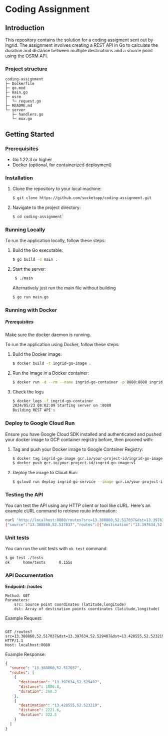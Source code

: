 # Coding Assignment

## Introduction

This repository contains the solution for a coding assigment sent out by Ingrid. The assignment involves creating a REST API in Go to calculate the duration and distance between multiple destinations and a source point using the OSRM API.

### Project structure
```
coding-assignment
├─ Dockerfile
├─ go.mod
├─ main.go
├─ osrm
│  └─ request.go
├─ README.md
└─ server
   ├─ handlers.go
   └─ mux.go
```

## Getting Started

### Prerequisites

- Go 1.22.3 or higher
- Docker (optional, for containerized deployment)

### Installation

1. Clone the repository to your local machine:

   ```bash
   $ git clone https://github.com/socketopp/coding-assignment.git
   ```
2. Navigate to the project directory:
    ```bash 
    $ cd coding-assignment`
    ```
    
### Running Locally

To run the application locally, follow these steps:

1. Build the Go executable:
    ```bash
    $ go build -o main .
    ```
2. Start the server:
   ```bash
    $ ./main
    ```
    
    Alternatively just run the main file without building
    ```bash
    $ go run main.go
    ```
    
### Running with Docker
##### Prerequisites
Make sure the docker daemon is running.

To run the application using Docker, follow these steps:

1. Build the Docker image:

    ```bash
    $ docker build -t ingrid-go-image .
    ```
2. Run the Image in a Docker container:
    
    ```bash
    $ docker run -d --rm --name ingrid-go-container -p 8080:8080 ingrid-go-image
    ```
3. Check the logs
     ```bash
    $ docker logs -f ingrid-go-container
    2024/05/23 08:02:09 Starting server on :8080
    Building REST API's
     ```

### Deploy to Google Cloud Run
Ensure you have Google Cloud SDK installed and authenticated and pushed your docker image to GCP container registry before, then proceed with:

  1. Tag and push your Docker image to Google Container Registry:
      ```bash
      $ docker tag ingrid-go-image gcr.io/your-project-id/ingrid-go-image:v1
      $ docker push gcr.io/your-project-id/ingrid-go-image:v1
      ```

  2. Deploy the image to Cloud Run:
      ```bash
      $ gcloud run deploy ingrid-go-service --image gcr.io/your-project-id/ingrid-go-image:v1 --platform managed
      ```
        
### Testing the API

You can test the API using any HTTP client or tool like cURL. Here's an example cURL command to retrieve route information:
```bash
curl 'http://localhost:8080/routes?src=13.388860,52.517037&dst=13.397634,52.529407&dst=13.428555,52.523219'
{"source":"13.388860,52.517037","routes":[{"destination":"13.397634,52.529407","distance":1886.8,"duration":260.3},{"destination":"13.428555,52.523219","distance":3804.2,"duration":389.3}]}
```

### Unit tests

You can run the unit tests with `ok test` command.

```bash
$ go test ./tests
ok      home/tests      0.155s
```

### API Documentation
**Endpoint: /routes**

    Method: GET
    Parameters:
        src: Source point coordinates (latitude,longitude)
        dst: Array of destination points coordinates (latitude,longitude)

Example Request:

```http

GET /routes?src=13.388860,52.517037&dst=13.397634,52.529407&dst=13.428555,52.523219 HTTP/1.1
Host: localhost:8080
```
Example Response:

```json
{
  "source": "13.388860,52.517037",
  "routes": [
    {
      "destination": "13.397634,52.529407",
      "distance": 1886.8,
      "duration": 260.3
    },
    {
      "destination": "13.428555,52.523219",
      "distance": 2221.6,
      "duration": 322.5
    }
  ]
}
```

